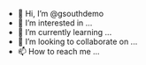 - 👋 Hi, I’m @gsouthdemo
- 👀 I’m interested in ...
- 🌱 I’m currently learning ...
- 💞️ I’m looking to collaborate on ...
- 📫 How to reach me ...

<!---
gsouthdemo/gsouthdemo is a ✨ special ✨ repository because its `README.md` (this file) appears on your GitHub profile.
You can click the Preview link to take a look at your changes.
--->
